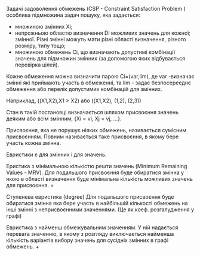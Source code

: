 Задачі задоволення обмежень (CSP - Constraint Satisfaction Problem )
особлива підмножина задач пошуку, яка задається:
- множиною змінних Xi;
- непрожньою областю визначення Dі можливих значень для кожної;
змінної. Різні змінні можуть мати різні області визначення, різного розміру, типу тощо;
- множиною обмежень Сі, що визначають допустимі комбінації значень для підмножин змінних (за допомогою яких відбувається перевірка цілей). 

Кожне обмеження можна визначити парою Сі=(var,lim), 
де 
var -визначає змінні які приймають участь в обмеженні, 
та lim - задає безпосерееднє обмеження або перелік допустимих комбінацій для змінних.

Наприклад, ((X1,X2),X1 > X2) або ((X1,X2), (1,2), (2,3))

Стан в такій постановці визначається шляхом присвоєння значень деяким або всім змінним, {Xi = vi, Xj = vj, …}.

Присвоєння, яка не порушує ніяких обмежень, називається сумісним присвоєнням. 
Повним називається таке присвоєння, в якому бере участь кожна змінна.

Евристики є для змінних і для значень.

Еристика з мінімальною кількістю решти значень (Minimum Remaining Values - MRV). Для подальшого присвоєння буде обиратися змінна у якою в області визначення буде мінімальна кількість можливих значень для присвоєння. +

Ступенева евристика (degree) Для подальшого присвоєння буде обиратися змінна яка бере участь в найбільшій кількості обмежень на інші змінні з неприсвоєнними значеннями. (Це як коеф. розгалудження у графі)

Евристика з найменш обмежувальним значенням. У ній надається перевага значенню, в якому з розгляду виключається найменша кількість варіантів вибору значень для сусідніх змінних в графі обмежень. +